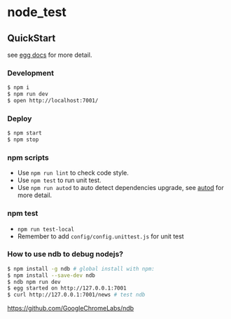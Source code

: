 # node_test



## QuickStart

<!-- add docs here for user -->

see [egg docs][egg] for more detail.

### Development

```bash
$ npm i
$ npm run dev
$ open http://localhost:7001/
```

### Deploy

```bash
$ npm start
$ npm stop
```

### npm scripts

- Use `npm run lint` to check code style.
- Use `npm test` to run unit test.
- Use `npm run autod` to auto detect dependencies upgrade, see [autod](https://www.npmjs.com/package/autod) for more detail.

### npm test

- `npm run test-local`
- Remember to add `config/config.unittest.js` for unit test


### How to use ndb to debug nodejs?

```bash 
$ npm install -g ndb # global install with npm:
$ npm install --save-dev ndb
$ ndb npm run dev
$ egg started on http://127.0.0.1:7001
$ curl http://127.0.0.1:7001/news # test ndb
```
https://github.com/GoogleChromeLabs/ndb

[egg]: https://eggjs.org
